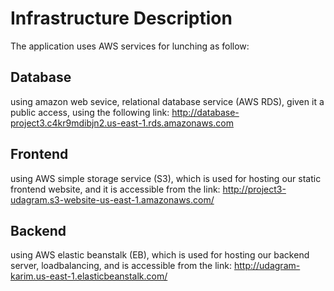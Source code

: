 # Infrastructure Description
The application uses AWS services for lunching as follow:

## Database
using amazon web sevice, relational database service (AWS RDS), given it a public access,
using the following link: http://database-project3.c4kr9mdibjn2.us-east-1.rds.amazonaws.com

## Frontend
using AWS simple storage service (S3), which is used for hosting our static frontend website,
and it is accessible from the link: http://project3-udagram.s3-website-us-east-1.amazonaws.com/

## Backend
using AWS elastic beanstalk (EB), which is used for hosting our backend server, loadbalancing,
and is accessible from the link: http://udagram-karim.us-east-1.elasticbeanstalk.com/
